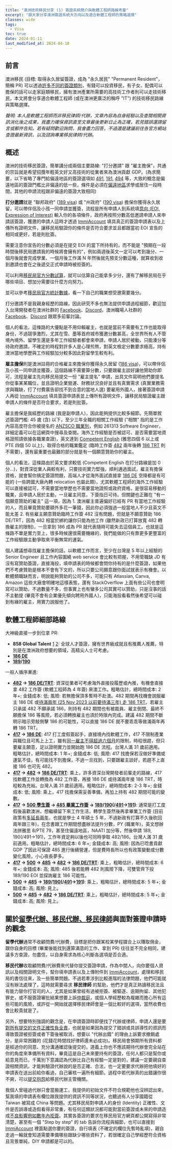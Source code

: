 ```yaml
---
title: "澳洲技術移民分享 (1) 簽證系統簡介與軟體工程師路線考量"
excerpt: "跟大家分享澳洲簽證系統大方向以及適合軟體工程師的策略選擇"
classes: wide
tags: 
  - Visa
toc: true
date: 2024-01-11
last_modified_at: 2024-04-10
---
```


## 前言

澳洲移民 (目標: 取得永久居留簽證，成為 "永久居民" "Permanent Resident"，簡稱 PR) 可以透過[許多不同的簽證類別](https://immi.homeaffairs.gov.au/visas/permanent-resident/visa-options)，有錢可以投資移民，有子女、配偶可以擔保的話可以走家庭類移民，擁有澳洲產業所需要的高技術工作者則可以走技術移民，本文將會分享適合軟體工程師 (或在澳洲更廣泛的稱呼 "IT") 的技術移民路線與策略選擇。

*聲明: 本人是軟體工程師而非移民律師/代辦，文章內容為自身經驗以及查閱相關資訊消化後之成果，我盡力確保資訊直至文章最後更新日止為正確，若見錯誤還請留言或郵件告知。若有疑問歡迎詢問，我會盡力回答，不過還是建議前往各官方網站查證最新資訊，以及諮詢專業移民律師/代辦。*


## 概述

澳洲的技術移民簽證，簡單講分成兩個主要路線: "打分邀請" 跟 "雇主擔保"，共通的宗旨就是希望招攬年輕英文好又高技術的從業者來為澳洲貢獻 GDP。(為求簡要，以下省略了專門給偏遠地區的簽證選項如 [491][491], [191][191], [494][494] 等，大致的概念是偏遠地區的簽證門檻比非偏遠的低一些，條件是必須在[偏遠地區](https://immi.homeaffairs.gov.au/visas/working-in-australia/regional-migration/eligible-regional-areas)求學或居住一段時間，其他的申請流程跟非偏遠的簽證大致相同)

**打分邀請**就是 "聯邦政府" ([189 visa][189]) 或 "州政府" ([190 visa][190]) 擔保你獲得永久居留，可以帶伴侶及小孩一同申請並獲簽，流程是所有申請人到系統填[意向 (EOI, Expression of Interest)](https://immi.homeaffairs.gov.au/visas/working-in-australia/skillselect/expression-of-interest) 輸入你的各項條件，政府再按照分數高低邀請申請人來申請該簽證，獲邀的申請人這時才透過 [ImmiAccount][5] 填具真正的簽證申請表以及上傳所有證明文件，讓移民局驗證你的條件是否符合要求並且都跟當初 EOI 宣告的相同或更好，若是則批簽。

需要注意你宣告的分數必須是在提交 EOI 的當下所持有的，而不能是 "預期在一段時間後移民局邀請我的時候將會擁有的"，例如兩週後英文一定可以考到幾分、一個月後就會完成學業、一個月後工作滿 N 年然後就先預支分數這種，就算收到收到邀請也會在之後遞交正式申請時被拒簽的。

可以利用[移民局官方分數試算](https://immi.homeaffairs.gov.au/help-support/tools/points-calculator)，就可以估算自己能拿多少分，還有了解移民局在乎哪些項目、想加分需要往什麼方向努力。

並可以參考[移民局官方統計數據](https://api.dynamic.reports.employment.gov.au/anonap/extensions/hSKLS02_SkillSelect_EOI_Data/hSKLS02_SkillSelect_EOI_Data.html)，看一下自己的職業想受邀需要幾分。

打分邀請不是我親身經歷的路線，因此研究不多也無法提供申請過程細節，歡迎加入台灣開發者在澳洲社群的 [Facebook][1]、[Discord][2]，澳洲職場人社群的 [Facebook][3]、[Discord][4] 跟眾多前輩討論。

個人的看法，這條路的大優點是不用仰賴雇主，也就是當前不需要有工作也能取得身份，不過競爭激烈，尤其在雪、墨等首府城市獲邀分數甚高，全世界所有人不管境內境外、留學生還是多年工作經驗者都會來申請，申請人居於被動，只能湊分等待政府邀請，不確定的時程對許多人是心理煎熬，對英文檢定分數要求極高，持有澳洲當地學歷與工作經驗加分較多因此對留學生較有利。

**雇主擔保**則是澳洲註冊的合格雇主來擔保你獲得永久居留 ([186 visa][186])，可以帶伴侶及小孩一同申請並獲簽，這個路線不需要算分數，只要跟雇主談好讓他贊助你即可，流程是雇主先向移民局提交一份 "雇主提名" 申請，出具文件寫明他們要提名你從事某某職位，並且證明企業營運、財務狀況良好並且有真實需求 (真實業務需求與職缺，打了付費廣告卻找不到合意的當地人選) 要雇用外國人，接著簽證申請人再從 [ImmiAccount][5] 填具簽證申請表並上傳所有證明文件，讓移民局驗證雇主跟申請人的條件是否符合要求，若是則批簽。

雇主擔保是我經歷的路線 (我是副申請人)，因此能夠提供比較多細節。先簡單敘述簽證門檻: 45 歲 (含) 以下，至少三年全職的相關工作經驗 ("相關" 指的是工作內容高度符合你被提名的 [ANZSCO 職業別](https://www.abs.gov.au/statistics/classifications/anzsco-australian-and-new-zealand-standard-classification-occupations/latest-release)，例如 261313 Software Engineer，詳細定義可以在這網頁中搜尋及查閱。海外工作經驗是否被認可、是否需要當地資格證照請依據各職業查證)，英文達到 [Competent English](https://immi.homeaffairs.gov.au/help-support/meeting-our-requirements/english-language/competent-english) (雅思四個 6 以上或 PTE 四個 50 以上)，取得合格的職業鑑定 (臨時工作簽 [482][482] 兩年後轉 [186 TRT](https://immi.homeaffairs.gov.au/visas/getting-a-visa/visa-listing/employer-nomination-scheme-186/temporary-residence-transition-stream) 則不需要)，還有最重要也最難的部分就是有一個願意贊助你的雇主。

個人的看法，這條路由於英文要求較低 (Competent English 在打分路線是加 0 分...)，對資深從業人員較有利，只要技術實力堅強，順利通過面試，雇主有擔保資格，就會幫你搞定簽證問題，高端人才從海外面試直接拿 [186 DE][186DE] 空降都是有可能的 (一些跨國大廠內轉 relocation 也屬此類)，尤其軟體工程師的海外工作經驗可以直接被認可，不需要當地學歷也不需要當地證照或政府資格，是很容易移動的職業，且申請人居於主動，一旦雇主同意，下簽指日可待。但關鍵也正難在 "有一個願意贊助的雇主" 這一項，因為 1. 澳洲雇主普遍偏好已經有 PR 有當地工作經驗的人，而且畢竟贊助要額外多花一筆錢，因此你必須強過一般當地人不少且英文不能太差 2. 有些雇主願意贊助臨時工作簽 482 沒有問題，但就是不願意贊助 186 DE/TRT，因為 482 相當於綁約讓你只能為他工作 (雖然新政已打算放寬 482 轉換雇主的限制)，一旦拿到 186 成為 PR 就代表隨時可能失去這個員工。也就是這條路不單是實力至上，很多時候還很需要機緣的，我們能做的只有靠更多更豐富的工作經驗跟主動爭取來平衡無常的運氣。

個人建議想尋找雇主擔保的話，以軟體工作而言，至少在台灣是 5 年以上經驗的 Senior Engineer 且工作內容圍繞 web service 會比較有把握，不用管職缺 JD 有沒有寫贊助簽證，直接海投，填申請表的時候都會問你持有的是什麼簽證，如果他們不考慮贊助是根本不會有下文的，所以只要公司願意跟你面試就表示有機會。以軟體類職缺而言，明說能夠贊助的公司不多，可能只有 Atlassian, Canva, Amazon 這些大廠會明確地這樣表態，還有 StackOverflow 上面有些公司也會明寫可以贊助，不過數量不多，但事實上也有蠻多公司其實可以贊助，只是沒事的話不主動提 (畢竟不會有企業優先傾向聘用外國人)，只能海投看看然後希望可以碰到有緣的雇主，用實力說服他了。

## 軟體工程師細部路線

大神級直接一步到位拿 PR:
- **858 Global Talent** [1](https://immi.homeaffairs.gov.au/visas/working-in-australia/visas-for-innovation/global-talent-independent-program) [2](https://immi.homeaffairs.gov.au/visas/getting-a-visa/visa-listing/global-talent-visa-858): 全球人才簽證，擁有世界級成就且有推薦人推薦，特別是在澳洲政府想要的領域，高精尖人士可考慮。
- **[186 DE][186DE]**
- **[189][189]/[190][190]**

一般人循序漸進:
- **[482][482] -> [186 DE/TRT][186]**: 資深從業者可考慮海外直接投履歷或內推，有機會直接拿 482 工作簽 (軟體工程師為 4 年簽) 來澳工作。粗略估計，總時間成本: 2 年+; 金錢成本: 低; 風險: 若無擔保頂多暫時不赴澳。482 期間再找機會說服雇主 186 DE 或[待滿兩年 (25 Nov 2023 以前要待滿三年) 走 186 TRT](https://immi.homeaffairs.gov.au/news-media/archive/article?itemId=1136)。若雇主只承諾 482 不願承諾 186，則持有 482 期間也有被裁員、雇主倒閉、最終不願擔保 186 等風險，若必須轉換雇主也須於時限內完成。建議 482 期間不斷明示暗示旁敲側擊 186 的可能性，可以直接 186 DE 就不要乖乖等做滿兩年再轉 186 TRT。
- **[417][417] -> [186 DE][186DE]**: 417 打工度假簽起手，直接境內找軟體工作，417 不限制產業與職位且可馬上上工，雖有[同一雇主不得超過六個月](https://immi.homeaffairs.gov.au/what-we-do/whm-program/specified-work-conditions/6-month-work-limitation)的限制，時程很趕，但只要雇主願意，足以證明實力並開始跑 186 DE 流程。台灣人滿 31 歲前適用。粗略估計，總時間成本: 1 年+; 金錢成本: 低; 風險: 417 找擔保若沒做好準備或運氣不佳，有可能找不到擔保，不過一旦找到，只要跟雇主談好，若趕不上直接 186 也可先 482。
- **[417][417] -> [482][482] -> [186 DE/TRT][186]**: 乘上，許多資深台灣開發者前輩走的路線，417 找軟體工作並轉換為 482 工作簽，再接 186 DE 或待滿兩年接 186 TRT，時程較為充裕。台灣人滿 31 歲前適用。粗略估計，總時間成本: 2-3 年+; 金錢成本: 低; 風險: 乘上，417 找擔保需妥善準備，再加上持有 482 期間可能的變數。
- **[417][417] -> [500 學生簽][500] -> [485 畢業工作簽][485] -> [189][189]/[190][190](/[491][491]->[191][191])**: 通常是打工度假後喜歡澳洲，想繼續留下來工作生活，轉學生簽然後再拿畢業工作簽 (目前政策有[多延長兩年](https://www.education.gov.au/extended-poststudy-work-rights-international-graduates)，也就是學士 4 年碩士 5 年，不過新政有打算不久後砍回兩年跟三年)，在念書跟工作期間想盡辦法提升分數，PY (職業年)，英文想辦法拼雅思 8/PTE 79，甚至住偏遠地區，NAATI 加分等，然後申請 189, 190(/491->191)，工作年資足夠以後也可同時爭取 482/186。台灣人滿 31 歲前適用。粗略估計，總時間成本: 6 年+; 金錢成本: 高; 風險: 因為已唸書貢獻 GDP 了因此可保證 485 進行後續營運，但是費時長所以也有政策變動或分數變化風險，小心夜長夢多。
- **[417][417] -> [500][500] -> [485][485] -> [482][482] -> [186 DE/TRT][186]**: 乘上，粗略估計，總時間成本: 6 年+; 金錢成本: 高; 風險: 485 後若能轉 482 則風險下降，可雙管齊下投 189/190 EOI 並探詢雇主 186 可能性。
- **[500][500] -> [485][485] -> [189][189]/[190][190](/[491][491]->[191][191])**: 乘上，粗略估計，總時間成本: 5 年+; 金錢成本: 高; 風險: 見上。
- **[500][500] -> [485][485] -> [482][482] -> [186 DE/TRT][186]**: 乘上，粗略估計，總時間成本: 5 年+; 金錢成本: 高; 風險: 見上。

## 關於[留學代辦、移民代辦、移民律師](https://www.mara.gov.au/get-help-visa-subsite/FIles/giving_immigration_assistance_in_australia_english.pdf)與面對簽證申請時的觀念

**留學代辦**通常不收顧問費/代辦費，目標是把你跟某校某學程媒合上以賺取佣金，跟你自身的目標 (畢業後能找到還算滿意的工作、拿到 PR) 往往並不完全相同，建議多方查證，勿盡信，以自身需求為核心判斷各選項是否合適。

**移民代辦**收取顧問費/代辦費來代替你提交簽證申請，作為中間人，向你要個人資訊以及相關證明文件，幫你填申請表以及上傳附件到 [ImmiAccount][5]，處理和移民局的書信往來，及一些簡單問題。不過若牽涉到比較進階的法律問題，他們可能就沒有辦法處理了，這時就需要尋求 **移民律師** 的幫助，他們才是真正熟讀移民法且有能力替你打官司的人，尤其是如果曾經有過被拒簽、被驅逐、逾期拘留、其他犯罪史，或不服簽證審批結果想要上訴[仲裁庭](https://www.aat.gov.au/)，或個人學經歷較為複雜而擔心所有這些可能的風險，或許從一開始就選擇移民律師會是一個比較好的選項，當然收費也會比較貴就是了。

另外，想要特別強調的觀念是，在申請簽證時即便找了代辦或律師，申請人還是要[對所有提交的文件正確性負全責](https://immi.homeaffairs.gov.au/help-support/who-can-help-with-your-application/using-a-migration-agent#content-index-4)，也就是如果因為提交了錯誤或具誤導性的資訊而導致簽證被拒簽或者下簽後被取消，想要以 "代辦出錯" 的理由上訴要求撤銷處分，是非常困難的 (花錢花時間找好律師還未必成功)。移民局會預期所有資料都是經過你的同意、充分溝通確認後提交的，道義上你也不應該期待代辦會完全站在你的角度來準備所有資料，畢竟這是自己未來要持有的簽證，任何人都只是幫你或給意見而已，千萬別下意識認為代辦比自己有經驗一定是對的，建議一定要親自查證相關資訊，才能夠驗證代辦說的是否正確、合法，也一定要要求代辦把他填好的申請表在送出前給你看過，自己審核一遍所有細節。過程中若代辦真的出錯讓你很不爽，可以[提交抱怨](https://www.mara.gov.au/get-help-with-a-visa/help-from-registered-agents/steps-to-choose/complain)給移民代辦主管機關。

我個人曾碰過代辦只會當搬運工，我提供的初始文件不符合規範他也沒辨認出來，幫我填的申請表有欄位跟我提供的資訊不同等狀況，也聽過有人分享國籍從 Taiwan 被寫成 China 等問題。尤其移民局對申請人的身份 (Identity) 正確性、文件是否誤導或造假看得非常重，有任何這類狀況都可能對當前簽證或未來的申請造成[不良影響例如數年內拒簽](https://immi.homeaffairs.gov.au/help-support/meeting-our-requirements/providing-accurate-information)。其實各簽證的要求在移民局官方網頁都公開寫得非常清楚，甚至有一個 "Step by step" 的 tab 告訴你流程與細節，也可以直接到 [ImmiAccount][5] 裡面點選你要的簽證，自行填表 (不確定的欄位先暫時亂填)，親自走過一輪就會知道需要準備哪些跟缺少哪些資料了，若很確定自己學經歷符合資格且背景單純，DIY 申請都是可以的。

[491]: <https://immi.homeaffairs.gov.au/visas/getting-a-visa/visa-listing/skilled-work-regional-provisional-491>
[191]: <https://immi.homeaffairs.gov.au/visas/getting-a-visa/visa-listing/skilled-regional-191>
[494]: <https://immi.homeaffairs.gov.au/visas/getting-a-visa/visa-listing/skilled-employer-sponsored-regional-494>
[500]: <https://immi.homeaffairs.gov.au/visas/getting-a-visa/visa-listing/student-500>
[485]: <https://immi.homeaffairs.gov.au/visas/getting-a-visa/visa-listing/temporary-graduate-485>
[189]: <https://immi.homeaffairs.gov.au/visas/getting-a-visa/visa-listing/skilled-independent-189>
[190]: <https://immi.homeaffairs.gov.au/visas/getting-a-visa/visa-listing/skilled-nominated-190>
[417]: <https://immi.homeaffairs.gov.au/visas/getting-a-visa/visa-listing/work-holiday-417>
[482]: <https://immi.homeaffairs.gov.au/visas/getting-a-visa/visa-listing/temporary-skill-shortage-482>
[186]: <https://immi.homeaffairs.gov.au/visas/getting-a-visa/visa-listing/employer-nomination-scheme-186>
[186DE]: <https://immi.homeaffairs.gov.au/visas/getting-a-visa/visa-listing/employer-nomination-scheme-186/direct-entry-stream>

[1]: <https://www.facebook.com/groups/tw.devs.in.au/>
[2]: <https://discord.gg/23KQEcE>
[3]: <https://www.facebook.com/groups/australiacareerforum>
[4]: <https://discord.gg/cnwFRQaabz>
[5]: <https://online.immi.gov.au/ola/app>
